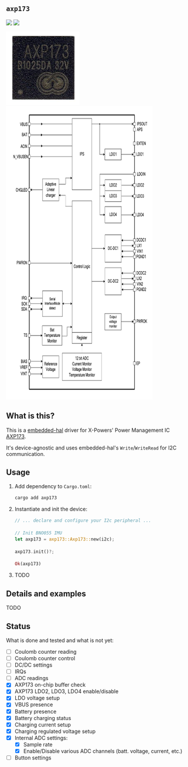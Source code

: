 ## `axp173`

<!-- [![](https://img.shields.io/travis/eupn/axp173.svg?style=flat)](https://travis-ci.org/eupn/axp173) -->
[![](https://img.shields.io/crates/v/axp173.svg?style=flat)](https://crates.io/crates/axp173)
[![](https://img.shields.io/crates/d/axp173.svg?maxAge=3600)](https://crates.io/crates/axp173)

<img src="doc/axp173.jpg" width="200" height="200"><img src="doc/axp173_block_diagram.png" width="400" height="800">

## What is this?

This is a [embedded-hal](https://github.com/rust-embedded/embedded-hal) driver 
for X-Powers' Power Management IC [AXP173](http://www.x-powers.com/en.php/Info/product_detail/article_id/27).

It's device-agnostic and uses embedded-hal's `Write`/`WriteRead` for I2C communication.

## Usage

1. Add dependency to `Cargo.toml`:

    ```bash
    cargo add axp173
    ```
    
2. Instantiate and init the device:

    ```rust
    // ... declare and configure your I2c peripheral ...
    
    // Init BNO055 IMU
    let axp173 = axp173::Axp173::new(i2c);
    
    axp173.init()?;
    
    Ok(axp173)
    ```

3. TODO

## Details and examples

TODO

## Status

What is done and tested and what is not yet:

- [ ] Coulomb counter reading
- [ ] Coulomb counter control
- [ ] DC/DC settings
- [ ] IRQs
- [ ] ADC readings
- [x] AXP173 on-chip buffer check
- [x] AXP173 LDO2, LDO3, LDO4 enable/disable
- [x] LDO voltage setup
- [x] VBUS presence
- [x] Battery presence
- [x] Battery charging status
- [x] Charging current setup
- [x] Charging regulated voltage setup
- [x] Internal ADC settings:
  - [x] Sample rate
  - [x] Enable/Disable various ADC channels (batt. voltage, current, etc.)
- [ ] Button settings
